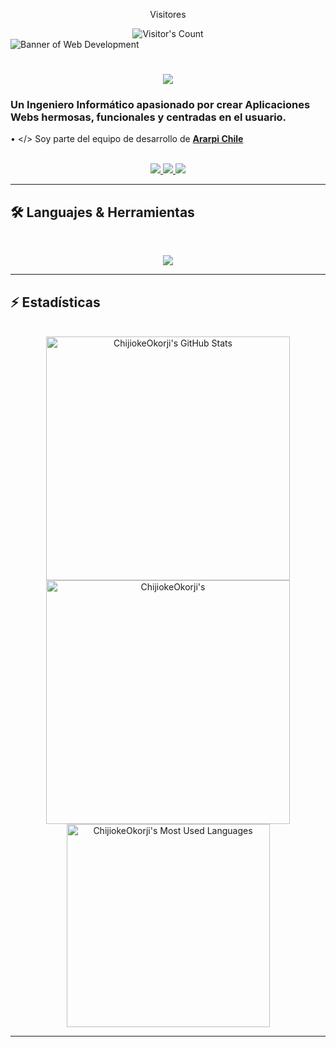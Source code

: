 <div align="center"> 
  <p>Visitores</p>
  <img src="https://profile-counter.glitch.me/{RodensRosier}/count.svg" alt="Visitor's Count" />
</div>
<img src="https://github.com/{RodensRosier}/{RodensRosier}/blob/main/Desarrollo_Web.jpg" alt="Banner of Web Development">
<h1 align="center">
    <img src="https://readme-typing-svg.herokuapp.com/?font=Inter&size=48&center=true&vCenter=true&width=500&height=70&color=4493F8&duration=4000&lines=+¡Hola+a+todos+(as)!+👋;+Soy+Rodens+Rosier!;" />
</h1>

### Un Ingeniero Informático apasionado por crear Aplicaciones Webs hermosas, funcionales y centradas en el usuario.

• </> Soy parte del equipo de desarrollo de **[Ararpi Chile](https://ararpi.com)**

<br>

<div align="center">
  <a href="rodensrosier1@gmail.com">
    <img src="https://img.shields.io/badge/Gmail-333333?style=for-the-badge&logo=gmail&logoColor=red" />
  </a>
  <a href="https://linkedin.com/in/rodensrosier" target="_blank">
    <img src="https://img.shields.io/badge/LinkedIn-0077B5?style=for-the-badge&logo=linkedin&logoColor=white" target="_blank" />
  </a>
  <a href="https://instagram.com/RodensRosier/" target="_blank">
    <img src="https://img.shields.io/badge/Instagram-000000?style=for-the-badge&logo=instagram&logoColor=white" target="_blank" />
  </a>
</div>

<hr>

## 🛠️ Languajes & Herramientas

<br>

<p align="center">
  <img src="https://skillicons.dev/icons?i=mysql,css,django,git,github,html,javascript,python,react,sass" />
</p>

<hr>

## ⚡️ Estadísticas

<br>

<div align=center>
  <img width=390 src="https://github-readme-stats.vercel.app/api?username=chijiokeokorji&theme=transparent&count_private=true&show_icons=true&rank_icon=github&locale=en" alt="ChijiokeOkorji's GitHub Stats" />
  <img width=390 src="https://github-readme-streak-stats.herokuapp.com/?user=chijiokeokorji&theme=transparent&count_private=true&border_radius=10&locale=en" alt="ChijiokeOkorji's" />
  <img width=325 src="https://github-readme-stats.vercel.app/api/top-langs?username=chijiokeokorji&theme=transparent&layout=donut&hide=css&langs_count=8&border_radius=10&show_icons=true&locale=en" alt="ChijiokeOkorji's Most Used Languages" />
</div>

<hr>

